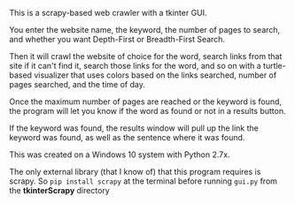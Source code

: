 This is a scrapy-based web crawler with a tkinter GUI.

You enter the website name, the keyword, the number of pages to search, and whether you want Depth-First or Breadth-First Search.

Then it will crawl the website of choice for the word, search links from that site if it can't find it, search those links for the word, and so on with a turtle-based visualizer that uses colors based on the links searched, number of pages searched, and the time of day.

Once the maximum number of pages are reached or the keyword is found, the program will let you know if the word as found or not in a results button.

If the keyword was found, the results window will pull up the link the keyword was found, as well as the sentence where it was found.

This was created on a Windows 10 system with Python 2.7x.

The only external library (that I know of) that this program requires is scrapy. So `pip install scrapy` at the terminal before running `gui.py` from the **tkinterScrapy** directory
